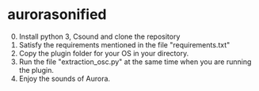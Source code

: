 # aurorasonified
0. Install python 3, Csound and clone the repository
1. Satisfy the requirements mentioned in the file "requirements.txt"
2. Copy the plugin folder for your OS in your directory.
3. Run the file "extraction_osc.py" at the same time when you are running the plugin.
4. Enjoy the sounds of Aurora.
